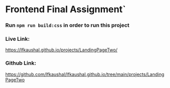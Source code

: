 # Frontend Final Assignment`

### Run `npm run build:css` in order to run this project

### Live Link:

https://lfkaushal.github.io/projects/LandingPageTwo/

### Github Link:

https://github.com/lfkaushal/lfkaushal.github.io/tree/main/projects/LandingPageTwo
